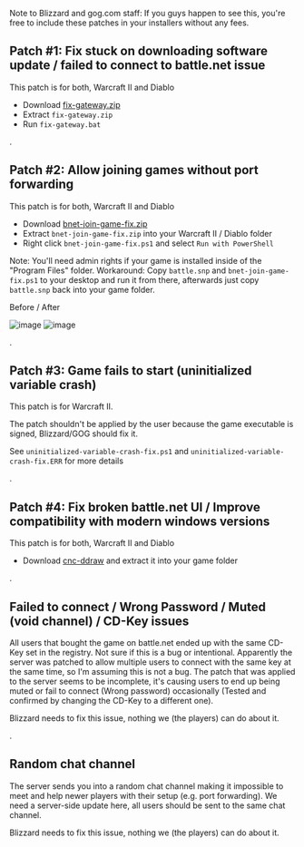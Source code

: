 Note to Blizzard and gog.com staff: If you guys happen to see this, you're free to include these patches in your installers without any fees.


Patch #1: Fix stuck on downloading software update / failed to connect to battle.net issue
-----------------
This patch is for both, Warcraft II and Diablo

 - Download [fix-gateway.zip](https://downgit.github.io/#/home?url=https://github.com/FunkyFr3sh/Warcraft-II-Powershell-Patches/blob/main/fix-gateway.bat)
 - Extract `fix-gateway.zip`
 - Run `fix-gateway.bat`


.

Patch #2: Allow joining games without port forwarding
-----------------
This patch is for both, Warcraft II and Diablo

 - Download [bnet-join-game-fix.zip](https://downgit.github.io/#/home?url=https://github.com/FunkyFr3sh/Warcraft-II-Powershell-Patches/blob/main/bnet-join-game-fix.ps1)
 - Extract `bnet-join-game-fix.zip` into your Warcraft II / Diablo folder
 - Right click `bnet-join-game-fix.ps1` and select `Run with PowerShell`

Note: You'll need admin rights if your game is installed inside of the "Program Files" folder. Workaround: Copy `battle.snp` and `bnet-join-game-fix.ps1` to your desktop and run it from there, afterwards just copy `battle.snp` back into your game folder.


Before / After

![image](https://github.com/FunkyFr3sh/Warcraft-II-Powershell-Patches/assets/8355237/3b0b7684-bcdb-48cf-b7f9-04055a953a92) ![image](https://github.com/FunkyFr3sh/Warcraft-II-Powershell-Patches/assets/8355237/d5c58a4c-b2f0-4915-8459-5da5fd0a099f)

.

Patch #3: Game fails to start (uninitialized variable crash)
-----------------
This patch is for Warcraft II. 

The patch shouldn't be applied by the user because the game executable is signed, Blizzard/GOG should fix it.

See `uninitialized-variable-crash-fix.ps1` and `uninitialized-variable-crash-fix.ERR` for more details

.

Patch #4: Fix broken battle.net UI / Improve compatibility with modern windows versions
-----------------
This patch is for both, Warcraft II and Diablo

- Download [cnc-ddraw](https://github.com/FunkyFr3sh/cnc-ddraw/releases/tag/battle.net) and extract it into your game folder 

.

Failed to connect / Wrong Password / Muted (void channel) / CD-Key issues
-----------------
All users that bought the game on battle.net ended up with the same CD-Key set in the registry. Not sure if this is a bug or intentional. Apparently the server was patched to allow multiple users to connect with the same key at the same time, so I'm assuming this is not a bug. The patch that was applied to the server seems to be incomplete, it's causing users to end up being muted or fail to connect (Wrong password) occasionally (Tested and confirmed by changing the CD-Key to a different one).

Blizzard needs to fix this issue, nothing we (the players) can do about it.

.

Random chat channel
-----------------
The server sends you into a random chat channel making it impossible to meet and help newer players with their setup (e.g. port forwarding). We need a server-side update here, all users should be sent to the same chat channel.

Blizzard needs to fix this issue, nothing we (the players) can do about it. 
